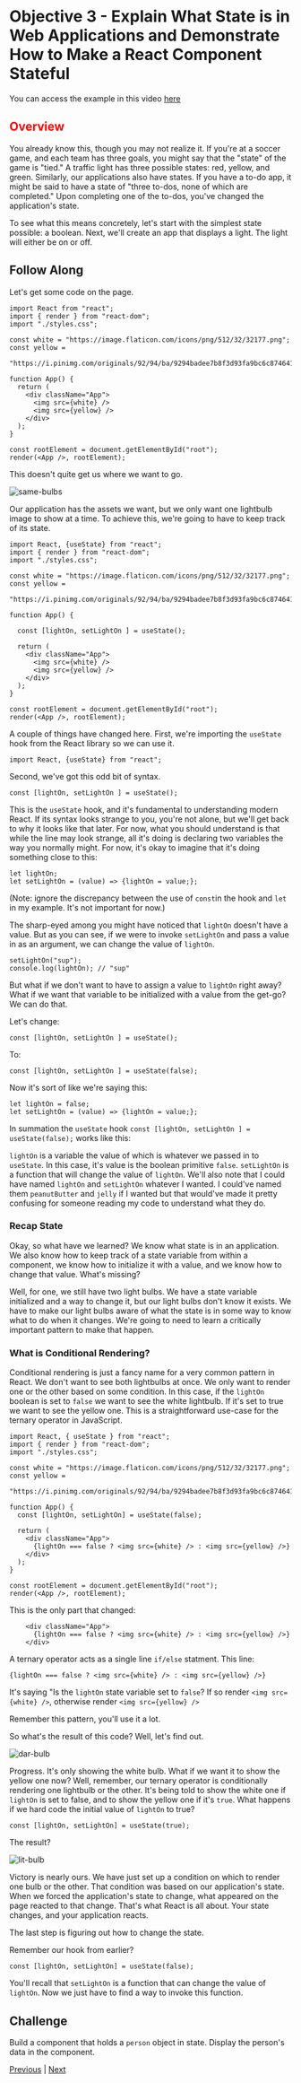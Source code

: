 # Objective 3 - Explain What State is in Web Applications and Demonstrate How to Make a React Component Stateful

You can access the example in this video [here](https://codesandbox.io/s/k0q2wwyj2o)

## <span style="color:red">Overview</span>

You already know this, though you may not realize it. If you're at a soccer game, and each team has three goals, you might say that the "state" of the game is "tied." A traffic light has three possible states: red, yellow, and green. Similarly, our applications also have states. If you have a to-do app, it might be said to have a state of "three to-dos, none of which are completed." Upon completing one of the to-dos, you've changed the application's state.

To see what this means concretely, let's start with the simplest state possible: a boolean. Next, we'll create an app that displays a light. The light will either be on or off.

##  Follow Along

Let's get some code on the page.

```
import React from "react";
import { render } from "react-dom";
import "./styles.css";

const white = "https://image.flaticon.com/icons/png/512/32/32177.png";
const yellow =
  "https://i.pinimg.com/originals/92/94/ba/9294badee7b8f3d93fa9bc6c874641b2.png";

function App() {
  return (
    <div className="App">
      <img src={white} />
      <img src={yellow} />
    </div>
  );
}

const rootElement = document.getElementById("root");
render(<App />, rootElement);
```

This doesn't quite get us where we want to go.

![same-bulbs](same-bulbs.png)

Our application has the assets we want, but we only want one lightbulb image to show at a time. To achieve this, we're going to have to keep track of its state.

```
import React, {useState} from "react";
import { render } from "react-dom";
import "./styles.css";

const white = "https://image.flaticon.com/icons/png/512/32/32177.png";
const yellow =
  "https://i.pinimg.com/originals/92/94/ba/9294badee7b8f3d93fa9bc6c874641b2.png";

function App() {

  const [lightOn, setLightOn ] = useState();

  return (
    <div className="App">
      <img src={white} />
      <img src={yellow} />
    </div>
  );
}

const rootElement = document.getElementById("root");
render(<App />, rootElement);
```

A couple of things have changed here. First, we're importing the `useState` hook from the React library so we can use it.

```
import React, {useState} from "react";
```

Second, we've got this odd bit of syntax.

```
const [lightOn, setLightOn ] = useState();
```
This is the `useState` hook, and it's fundamental to understanding modern React. If its syntax looks strange to you, you're not alone, but we'll get back to why it looks like that later. For now, what you should understand is that while the line may look strange, all it's doing is declaring two variables the way you normally might. For now, it's okay to imagine that it's doing something close to this:

```
let lightOn;
let setLightOn = (value) => {lightOn = value;};
```
(Note: ignore the discrepancy between the use of `const`in the hook and `let` in my example. It's not important for now.)

The sharp-eyed among you might have noticed that `lightOn` doesn't have a value.
But as you can see, if we were to invoke `setLightOn` and pass a value in as an argument, we can change the value of `lightOn`.

```
setLightOn("sup");
console.log(lightOn); // "sup"
```

But what if we don't want to have to assign a value to `lightOn` right away? What if we want that variable to be initialized with a value from the get-go? We can do that.

Let's change:

```
const [lightOn, setLightOn ] = useState();
```

To:

```
const [lightOn, setLightOn ] = useState(false);
```

Now it's sort of like we're saying this:

```
let lightOn = false;
let setLightOn = (value) => {lightOn = value;};
```

In summation the `useState` hook `const [lightOn, setLightOn ] = useState(false);` works like this:

`lightOn` is a variable the value of which is whatever we passed in to `useState`. In this case, it's value is the boolean primitive `false`. `setLightOn` is a function that will change the value of `lightOn`. We'll also note that I could have named `lightOn` and `setLightOn` whatever I wanted. I could've named them `peanutButter` and `jelly` if I wanted but that would've made it pretty confusing for someone reading my code to understand what they do.

### Recap State

Okay, so what have we learned? We know what state is in an application. We also know how to keep track of a state variable from within a component, we know how to initialize it with a value, and we know how to change that value. What's missing?

Well, for one, we still have two light bulbs. We have a state variable initialized and a way to change it, but our light bulbs don't know it exists. We have to make our light bulbs aware of what the state is in some way to know what to do when it changes. We're going to need to learn a critically important pattern to make that happen.

### What is Conditional Rendering?

Conditional rendering is just a fancy name for a very common pattern in React. We don't want to see both lightbulbs at once. We only want to render one or the other based on some condition. In this case, if the `lightOn` boolean is set to `false` we want to see the white lightbulb. If it's set to true we want to see the yellow one. This is a straightforward use-case for the ternary operator in JavaScript.

```
import React, { useState } from "react";
import { render } from "react-dom";
import "./styles.css";

const white = "https://image.flaticon.com/icons/png/512/32/32177.png";
const yellow =
  "https://i.pinimg.com/originals/92/94/ba/9294badee7b8f3d93fa9bc6c874641b2.png";

function App() {
  const [lightOn, setLightOn] = useState(false);

  return (
    <div className="App">
      {lightOn === false ? <img src={white} /> : <img src={yellow} />}
    </div>
  );
}

const rootElement = document.getElementById("root");
render(<App />, rootElement);
```

This is the only part that changed:
```
    <div className="App">
      {lightOn === false ? <img src={white} /> : <img src={yellow} />}
    </div>
```

A ternary operator acts as a single line `if/else` statment. This line:

`{lightOn === false ? <img src={white} /> : <img src={yellow} />}`

It's saying "Is the `lightOn` state variable set to `false`? If so render `<img src={white} />`, otherwise render `<img src={yellow} />`

Remember this pattern, you'll use it a lot.

So what's the result of this code? Well, let's find out.

![dar-bulb](dark-bulb.png)

Progress. It's only showing the white bulb. What if we want it to show the yellow one now? Well, remember, our ternary operator is conditionally rendering one lightbulb or the other. It's being told to show the white one if `lightOn` is set to false, and to show the yellow one if it's `true`. What happens if we hard code the initial value of `lightOn` to true?

`const [lightOn, setLightOn] = useState(true);`

The result?

![lit-bulb](lit-bulb.png)

Victory is nearly ours. We have just set up a condition on which to render one bulb or the other. That condition was based on our application's state. When we forced the application's state to change, what appeared on the page reacted to that change. That's what React is all about. Your state changes, and your application reacts.

The last step is figuring out how to change the state.

Remember our hook from earlier?

`const [lightOn, setLightOn] = useState(false);`

You'll recall that `setLightOn` is a function that can change the value of `lightOn`. Now we just have to find a way to invoke this function.

## Challenge

Build a component that holds a `person` object in state. Display the person's data in the component.



[Previous](./Object_2.md) | [Next](./Object_4.md)


